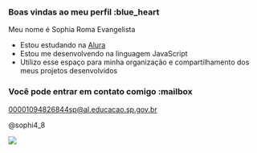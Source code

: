 ### Boas vindas ao meu perfil :blue_heart

Meu nome é Sophia Roma Evangelista

- Estou estudando na [Alura](https://www.alura.com.br)
- Estou me desenvolvendo na linguagem JavaScript
- Utilizo esse espaço para minha organização e compartilhamento dos meus projetos desenvolvidos

### Você pode entrar em contato comigo :mailbox

00001094826844sp@al.educacao.sp.gov.br

@sophi4_8

![](https://media1.tenor.com/m/67rX4iETMNIAAAAC/streicheln-extase.gif)

